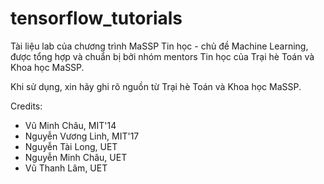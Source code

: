 # tensorflow_tutorials

Tài liệu lab của chương trình MaSSP Tin học - chủ đề Machine Learning, được tổng hợp và chuẩn bị bởi nhóm mentors Tin học của Trại hè Toán và Khoa học MaSSP.

Khi sử dụng, xin hãy ghi rõ nguồn từ Trại hè Toán và Khoa học MaSSP.

Credits:
* Vũ Minh Châu, MIT'14
* Nguyễn Vương Linh, MIT'17
* Nguyễn Tài Long, UET
* Nguyễn Minh Châu, UET
* Vũ Thanh Lâm, UET